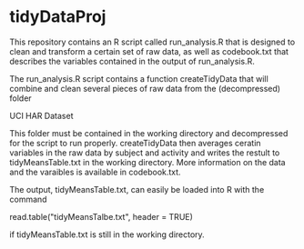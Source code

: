 # tidyDataProj
This repository contains an R script called run_analysis.R that is designed to
clean and transform a certain set of raw data, as well as codebook.txt that
describes the variables contained in the output of run_analysis.R.

The run_analysis.R script contains a function createTidyData that will combine
and clean several pieces of raw data from the (decompressed) folder

UCI HAR Dataset

This folder must be contained in the working directory and decompressed for the
script to run properly. createTidyData then averages ceratin variables in the
raw data by subject and activity and writes the restult to tidyMeansTable.txt
in the working directory. More information on the data and the varaibles is
available in codebook.txt.

The output, tidyMeansTable.txt, can easily be loaded into R with the command

read.table("tidyMeansTalbe.txt", header = TRUE)

if tidyMeansTable.txt is still in the working directory.